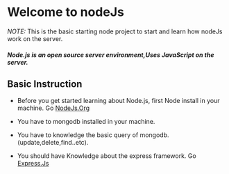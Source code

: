 #  Welcome to nodeJs
 _NOTE:_ This is the basic starting node project to start and learn how  nodeJs work on the server.
##### Node.js is an open source server environment,Uses JavaScript on the server.
##  Basic Instruction
* Before you get started learning about Node.js, first Node install in your machine.
 Go [NodeJs.Org](https://nodejs.org)

* You have to mongodb installed in your machine.

* You have to knowledge the basic query of mongodb.(update,delete,find..etc).

* You should have Knowledge about the express framework.
 Go [Express.Js](https://expressjs.com/)

